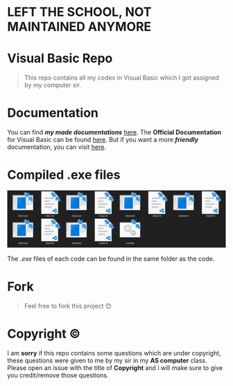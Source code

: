 # LEFT THE SCHOOL, NOT MAINTAINED ANYMORE

# Visual Basic Repo
> This repo contains all my codes in Visual Basic which I got assigned by my computer sir.

# Documentation 
You can find ***my made documentations*** [here](https://github.com/Shayan-Mazahir/Academy-Projects-VB/blob/main/Personal%20Docs/docs.md). The **Official Documentation** for Visual Basic can be found [here](https://learn.microsoft.com/en-us/dotnet/visual-basic/). But if you want a more ***friendly*** documentation, you can visit [here](https://www.tutorialspoint.com/vb.net/index.htm). 

# Compiled .exe files
![image](https://raw.githubusercontent.com/Shayan-Mazahir/Academy-Projects-VB/main/Images/Screenshot%202023-11-24%20235022.png)

The *.exe* files of each code can be found in the same folder as the code.


# Fork
> Feel free to fork this project 😊

# Copyright ©️
I am **sorry** if this repo contains some questions which are under copyright, these questions were given to me by my sir in my **AS computer** class. Please open an issue with the title of **Copyright** and i will make sure to give you credit/remove those questions.

